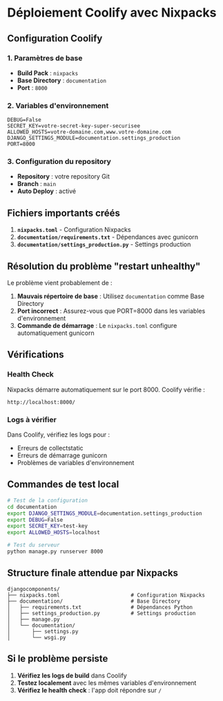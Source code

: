 # Déploiement Coolify avec Nixpacks

## Configuration Coolify

### 1. Paramètres de base
- **Build Pack** : `nixpacks`
- **Base Directory** : `documentation`
- **Port** : `8000`

### 2. Variables d'environnement
```env
DEBUG=False
SECRET_KEY=votre-secret-key-super-securisee
ALLOWED_HOSTS=votre-domaine.com,www.votre-domaine.com
DJANGO_SETTINGS_MODULE=documentation.settings_production
PORT=8000
```

### 3. Configuration du repository
- **Repository** : votre repository Git
- **Branch** : `main`
- **Auto Deploy** : activé

## Fichiers importants créés

1. **`nixpacks.toml`** - Configuration Nixpacks
2. **`documentation/requirements.txt`** - Dépendances avec gunicorn
3. **`documentation/settings_production.py`** - Settings production

## Résolution du problème "restart unhealthy"

Le problème vient probablement de :

1. **Mauvais répertoire de base** : Utilisez `documentation` comme Base Directory
2. **Port incorrect** : Assurez-vous que PORT=8000 dans les variables d'environnement
3. **Commande de démarrage** : Le `nixpacks.toml` configure automatiquement gunicorn

## Vérifications

### Health Check
Nixpacks démarre automatiquement sur le port 8000. Coolify vérifie :
```
http://localhost:8000/
```

### Logs à vérifier
Dans Coolify, vérifiez les logs pour :
- Erreurs de collectstatic
- Erreurs de démarrage gunicorn
- Problèmes de variables d'environnement

## Commandes de test local

```bash
# Test de la configuration
cd documentation
export DJANGO_SETTINGS_MODULE=documentation.settings_production
export DEBUG=False
export SECRET_KEY=test-key
export ALLOWED_HOSTS=localhost

# Test du serveur
python manage.py runserver 8000
```

## Structure finale attendue par Nixpacks

```
djangocomponents/
├── nixpacks.toml                       # Configuration Nixpacks
├── documentation/                      # Base Directory
│   ├── requirements.txt                # Dépendances Python
│   ├── settings_production.py          # Settings production  
│   ├── manage.py
│   └── documentation/
│       ├── settings.py
│       └── wsgi.py
```

## Si le problème persiste

1. **Vérifiez les logs de build** dans Coolify
2. **Testez localement** avec les mêmes variables d'environnement
3. **Vérifiez le health check** : l'app doit répondre sur `/`